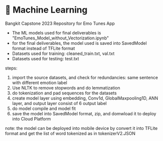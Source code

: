 # 🤖 Machine Learning
Bangkit Capstone 2023 Repository for Emo Tunes App

 - The ML models used for final deliverables is "EmoTunes_Model_without_Vectorization.ipynb"
 - for the final deliverables, the model used is saved into SavedModel format instead of TFLite format
 - Datasets used for training: cleaned_train.txt, val.txt
 - Datasets used for testing: test.txt

steps:
1. import the source datasets, and check for redundancies: same sentence with different emotion label
2. Use NLTK to remove stopwords and do lemmatization
3. do tokenization and pad sequences for the datasets
4. create model layer using embedding, Conv1d, GlobalMaxpooling1D, ANN layer, and output layer consist of 6 output label
5. do model compile and model fit
6. save the model into SavedModel format, zip, and domwload it to deploy into Cloud Platform

note: the model can be deployed into mobile device by convert it into TFLite format and get the list of word tokenized as in tokenizerV2.JSON
